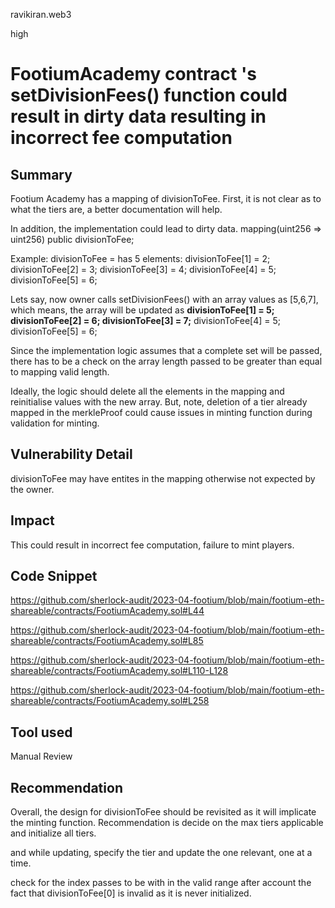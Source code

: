 ravikiran.web3

high

# FootiumAcademy contract 's setDivisionFees() function could result in dirty data resulting in incorrect fee computation

## Summary
Footium Academy has a mapping of divisionToFee.
First, it is not clear as to what the tiers are, a better documentation will help.

In addition, the implementation could lead to dirty data.
mapping(uint256 => uint256) public divisionToFee;

Example:
divisionToFee = has 5 elements:
                  divisionToFee[1] = 2;
                  divisionToFee[2] = 3;
                  divisionToFee[3] = 4;
                  divisionToFee[4] = 5;
                  divisionToFee[5] = 6;

Lets say, now owner calls setDivisionFees() with an array values as [5,6,7], which means, the array will be updated as 
                  **divisionToFee[1] = 5;
                  divisionToFee[2] = 6;
                  divisionToFee[3] = 7;**
                  divisionToFee[4] = 5;
                  divisionToFee[5] = 6;

Since the implementation logic assumes that a complete set will be passed, there has to be a check on the array length passed to be greater than equal to mapping valid length. 

Ideally, the logic should delete all the elements in the mapping and reinitialise values with the new array.
But, note, deletion of a tier already mapped in the merkleProof could cause issues in minting function during validation for minting.

## Vulnerability Detail
divisionToFee may have entites in the mapping otherwise not expected by the owner.

## Impact
This could result in incorrect fee computation,  failure to mint players.

## Code Snippet
https://github.com/sherlock-audit/2023-04-footium/blob/main/footium-eth-shareable/contracts/FootiumAcademy.sol#L44

https://github.com/sherlock-audit/2023-04-footium/blob/main/footium-eth-shareable/contracts/FootiumAcademy.sol#L85

https://github.com/sherlock-audit/2023-04-footium/blob/main/footium-eth-shareable/contracts/FootiumAcademy.sol#L110-L128

https://github.com/sherlock-audit/2023-04-footium/blob/main/footium-eth-shareable/contracts/FootiumAcademy.sol#L258

## Tool used

Manual Review

## Recommendation
Overall, the design for divisionToFee should be revisited as it will implicate the minting function.
Recommendation is decide on the max tiers applicable and initialize all tiers.

and while updating, specify the tier and update the one relevant, one at a time.

check for the index passes to be with in the valid range after account the fact that divisionToFee[0] is invalid as it is never initialized.
